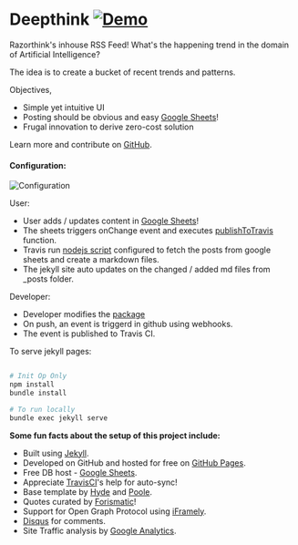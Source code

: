 # Deepthink [![Demo](https://img.shields.io/badge/julia-demo-green.svg)](http://kingspp.github.io)


Razorthink's inhouse RSS Feed! What's the happening trend in the domain of Artificial Intelligence?

The idea is to create a bucket of recent trends and patterns.

Objectives,

* Simple yet intuitive UI
* Posting should be obvious and easy [Google Sheets](https://docs.google.com/spreadsheets/d/1MVLQO341_zALN4gmkMLMwiC5_ZamJ7DhGiHACmzCpJA)!
* Frugal innovation to derive zero-cost solution

Learn more and contribute on [GitHub](https://github.com/razorthinksoftware/deepthink).


#### Configuration:

![Configuration](https://github.com/razorthinksoftware/deepthink/blob/master/trigger.png)

User:
* User adds / updates content in  [Google Sheets](https://docs.google.com/spreadsheets/d/1MVLQO341_zALN4gmkMLMwiC5_ZamJ7DhGiHACmzCpJA)!
* The sheets triggers onChange event and executes [publishToTravis](https://github.com/razorthinksoftware/deepthink/blob/master/code.gs) function.
* Travis run [nodejs script](https://github.com/razorthinksoftware/deepthink/blob/master/get_data.js) configured to fetch the posts from google sheets and create a markdown files.
* The jekyll site auto updates on the changed / added md files from _posts folder.

Developer:
* Developer modifies the [package](https://github.com/razorthinksoftware/deepthink)
* On push, an event is triggerd in github using webhooks.
* The event is published to Travis CI.

To serve jekyll pages:

```bash

# Init Op Only
npm install
bundle install

# To run locally
bundle exec jekyll serve
 ```

**Some fun facts about the setup of this project include:**

* Built using [Jekyll](http://jekyllrb.com).
* Developed on GitHub and hosted for free on [GitHub Pages](https://pages.github.com).
* Free DB host - [Google Sheets](https://docs.google.com/spreadsheets/d/1MVLQO341_zALN4gmkMLMwiC5_ZamJ7DhGiHACmzCpJA).
* Appreciate [TravisCI](https://travis-ci.org/)'s help for auto-sync! 
* Base template by [Hyde](https://github.com/poole/hyde) and [Poole](https://github.com/poole/poole).
* Quotes curated by [Forismatic](http://forismatic.com)!
* Support for Open Graph Protocol using [iFramely](https://iframely.com/).
* [Disqus](https://disqus.com/) for comments.
* Site Traffic analysis by [Google Analytics](https://analytics.google.com/analytics/web/).


